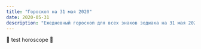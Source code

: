 ```yaml
---
title: "Гороскоп на 31 мая 2020"
date: 2020-05-31
description: "Ежедневный гороскоп для всех знаков зодиака на 31 мая 2020 года от Мадам Мистаро"
---
```


🌟 test horoscope 🌟